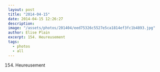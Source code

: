 ```yaml
---
layout: post
title: "2014-04-15"
date: 2014-04-15 12:26:27
description: 
image: "/assets/photos/201404/eed75326c5527e5ca1814ef3fc1b4893.jpg"
author: Elise Plain
excerpt: 154. Heureusement
tags: 
  - photos
  - all
---
```


154. Heureusement
<p></p>
